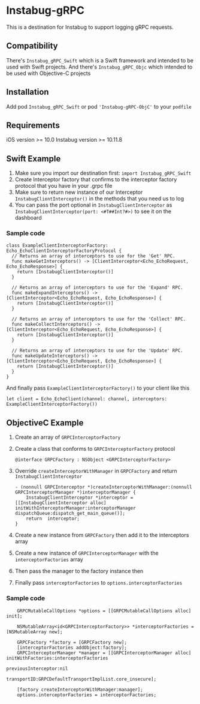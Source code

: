# Instabug-gRPC
This is a destination for Instabug to support logging gRPC requests.

## Compatibility
There's `Instabug_gRPC_Swift` which is a Swift framework and intended to be used with Swift projects. And there's `Instabug_gRPC_Objc` which intended to be used with Objective-C projects

## Installation

Add pod `Instabug_gRPC_Swift` or pod `'Instabug-gRPC-ObjC'` to your `podfile`

## Requirements

iOS version >= 10.0
Instabug version >= 10.11.8

## Swift Example
1. Make sure you import our destination first: `import Instabug_gRPC_Swift`
2. Create Interceptor factory that confirms to the interceptor factory protocol that you have in your .grpc file
3. Make sure to return new instance of our Interceptor `InstabugClientInterceptor()` in the methods that you need us to log
4. You can pass the port optional in `InstabugClientInterceptor` as `InstabugClientInterceptor(port: <#T##Int?#>)` to see it on the dashboard
 
### Sample code 

```
class ExampleClientInterceptorFactory: Echo_EchoClientInterceptorFactoryProtocol {
  // Returns an array of interceptors to use for the 'Get' RPC.
  func makeGetInterceptors() -> [ClientInterceptor<Echo_EchoRequest, Echo_EchoResponse>] {
    return [InstabugClientInterceptor()]
  }

  // Returns an array of interceptors to use for the 'Expand' RPC.
  func makeExpandInterceptors() -> [ClientInterceptor<Echo_EchoRequest, Echo_EchoResponse>] {
    return [InstabugClientInterceptor()]
  }

  // Returns an array of interceptors to use for the 'Collect' RPC.
  func makeCollectInterceptors() -> [ClientInterceptor<Echo_EchoRequest, Echo_EchoResponse>] {
    return [InstabugClientInterceptor()]
  }

  // Returns an array of interceptors to use for the 'Update' RPC.
  func makeUpdateInterceptors() -> [ClientInterceptor<Echo_EchoRequest, Echo_EchoResponse>] {
    return [InstabugClientInterceptor()]
  }
}

```

And finally pass `ExampleClientInterceptorFactory()` to your client like this

```
let client = Echo_EchoClient(channel: channel, interceptors: ExampleClientInterceptorFactory())

```

## ObjectiveC Example
1. Create an array of `GRPCInterceptorFactory`
2. Create a class that conforms to `GRPCInterceptorFactory` protocol

	```
	@interface GRPCFactory : NSObject <GRPCInterceptorFactory>
	```

3. Override `createInterceptorWithManager` in `GRPCFactory` and return `InstabugClientInterceptor `

	```
	- (nonnull GRPCInterceptor *)createInterceptorWithManager:(nonnull GRPCInterceptorManager *)interceptorManager {
	    InstabugClientInterceptor *interceptor = [[InstabugClientInterceptor alloc] initWithInterceptorManager:interceptorManager dispatchQueue:dispatch_get_main_queue()];
	    return  interceptor;
	}
	```
4. Create a new instance from `GRPCFactory` then add it to the interceptors array
5. Create a new instance of `GRPCInterceptorManager` with the `interceptorFactories` array
6. Then pass the manager to the factory instance then 
7. Finally pass `interceptorFactories` to `options.interceptorFactories`

### Sample code

```
    GRPCMutableCallOptions *options = [[GRPCMutableCallOptions alloc] init];
    
    NSMutableArray<id<GRPCInterceptorFactory>> *interceptorFactories = [NSMutableArray new];
  
    GRPCFactory *factory = [GRPCFactory new];
    [interceptorFactories addObject:factory];
    GRPCInterceptorManager *manager = [[GRPCInterceptorManager alloc] initWithFactories:interceptorFactories
                                                                    previousInterceptor:nil
                                                                            transportID:GRPCDefaultTransportImplList.core_insecure];

    [factory createInterceptorWithManager:manager];
    options.interceptorFactories = interceptorFactories;

```